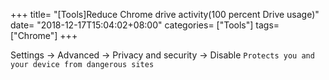 +++
title= "[Tools]Reduce Chrome drive activity(100 percent Drive usage)"
date= "2018-12-17T15:04:02+08:00"
categories= ["Tools"]
tags= ["Chrome"]
+++

Settings -> Advanced -> Privacy and security -> Disable `Protects you and your device from dangerous sites`
